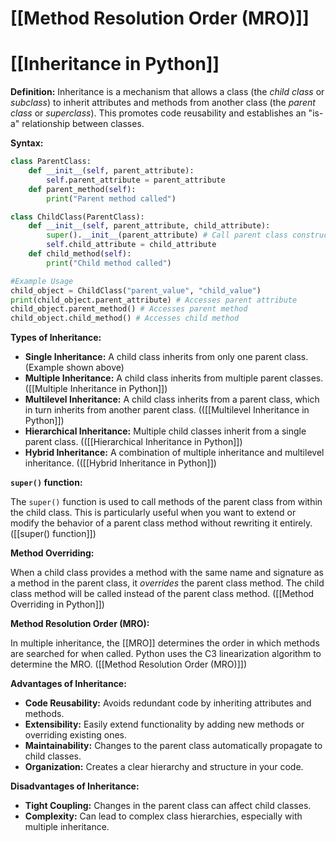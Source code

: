 # [[Method Resolution Order (MRO)]]
# [[Inheritance in Python]] 
**Definition:** Inheritance is a mechanism that allows a class (the *child class* or *subclass*) to inherit attributes and methods from another class (the *parent class* or *superclass*).  This promotes code reusability and establishes an "is-a" relationship between classes.

**Syntax:**

```python
class ParentClass:
    def __init__(self, parent_attribute):
        self.parent_attribute = parent_attribute
    def parent_method(self):
        print("Parent method called")

class ChildClass(ParentClass):
    def __init__(self, parent_attribute, child_attribute):
        super().__init__(parent_attribute) # Call parent class constructor
        self.child_attribute = child_attribute
    def child_method(self):
        print("Child method called")

#Example Usage
child_object = ChildClass("parent_value", "child_value")
print(child_object.parent_attribute) # Accesses parent attribute
child_object.parent_method() # Accesses parent method
child_object.child_method() # Accesses child method

```

**Types of Inheritance:**

* **Single Inheritance:** A child class inherits from only one parent class.  (Example shown above)
* **Multiple Inheritance:** A child class inherits from multiple parent classes.  ([[Multiple Inheritance in Python]])
* **Multilevel Inheritance:**  A child class inherits from a parent class, which in turn inherits from another parent class. (([[Multilevel Inheritance in Python]])
* **Hierarchical Inheritance:** Multiple child classes inherit from a single parent class. (([[Hierarchical Inheritance in Python]])
* **Hybrid Inheritance:** A combination of multiple inheritance and multilevel inheritance. (([[Hybrid Inheritance in Python]])


**`super()` function:**

The `super()` function is used to call methods of the parent class from within the child class.  This is particularly useful when you want to extend or modify the behavior of a parent class method without rewriting it entirely.  ([[super() function]])


**Method Overriding:**

When a child class provides a method with the same name and signature as a method in the parent class, it *overrides* the parent class method.  The child class method will be called instead of the parent class method. ([[Method Overriding in Python]])


**Method Resolution Order (MRO):**

In multiple inheritance, the [[MRO]] determines the order in which methods are searched for when called. Python uses the C3 linearization algorithm to determine the MRO.  ([[Method Resolution Order (MRO)]])



**Advantages of Inheritance:**

* **Code Reusability:** Avoids redundant code by inheriting attributes and methods.
* **Extensibility:** Easily extend functionality by adding new methods or overriding existing ones.
* **Maintainability:** Changes to the parent class automatically propagate to child classes.
* **Organization:** Creates a clear hierarchy and structure in your code.


**Disadvantages of Inheritance:**

* **Tight Coupling:** Changes in the parent class can affect child classes.
* **Complexity:** Can lead to complex class hierarchies, especially with multiple inheritance.

